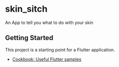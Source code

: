 # skin_sitch

An App to tell you what to do with your skin

## Getting Started

This project is a starting point for a Flutter application.

- [Cookbook: Useful Flutter samples](https://docs.flutter.dev/cookbook)
